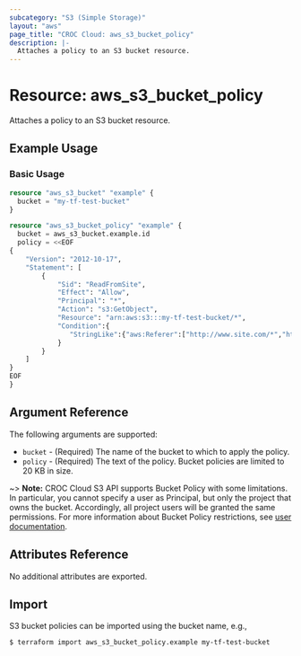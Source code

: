 ```yaml
---
subcategory: "S3 (Simple Storage)"
layout: "aws"
page_title: "CROC Cloud: aws_s3_bucket_policy"
description: |-
  Attaches a policy to an S3 bucket resource.
---
```


[policy-restrictions]: https://docs.cloud.croc.ru/en/api/s3/features.html#bucket-policy

# Resource: aws_s3_bucket_policy

Attaches a policy to an S3 bucket resource.

## Example Usage

### Basic Usage

```terraform
resource "aws_s3_bucket" "example" {
  bucket = "my-tf-test-bucket"
}

resource "aws_s3_bucket_policy" "example" {
  bucket = aws_s3_bucket.example.id
  policy = <<EOF
{
    "Version": "2012-10-17",
    "Statement": [
        {
            "Sid": "ReadFromSite",
            "Effect": "Allow",
            "Principal": "*",
            "Action": "s3:GetObject",
            "Resource": "arn:aws:s3:::my-tf-test-bucket/*",
            "Condition":{
               "StringLike":{"aws:Referer":["http://www.site.com/*","http://site.com/*"]}
            }
        }
    ]
}
EOF
}
```

## Argument Reference

The following arguments are supported:

* `bucket` - (Required) The name of the bucket to which to apply the policy.
* `policy` - (Required) The text of the policy. Bucket policies are limited to 20 KB in size.

~> **Note:** CROC Cloud S3 API supports Bucket Policy with some limitations.
In particular, you cannot specify a user as Principal, but only the project that owns the bucket.
Accordingly, all project users will be granted the same permissions.
For more information about Bucket Policy restrictions, see [user documentation][policy-restrictions].

## Attributes Reference

No additional attributes are exported.

## Import

S3 bucket policies can be imported using the bucket name, e.g.,

```
$ terraform import aws_s3_bucket_policy.example my-tf-test-bucket
```
